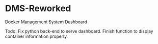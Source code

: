 # DMS-Reworked
Docker Management System Dashboard

Todo:
Fix python back-end to serve dashboard.
Finish function to display container information properly.
